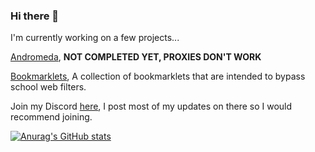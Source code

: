 
### Hi there 👋
I'm currently working on a few projects...

[Andromeda](https://github.com/Avad3/Andromeda), **NOT COMPLETED YET, PROXIES DON'T WORK**

[Bookmarklets](https://github.com/Avad3/bookmarklets), A collection of bookmarklets that are intended to bypass school web filters.

Join my Discord [here](discord.gg/msmmgf3tet), I post most of my updates on there so I would recommend joining.

[![Anurag's GitHub stats](https://github-readme-stats.vercel.app/api?username=Avad3&show_icons=true&theme=github_dark)](https://github.com/anuraghazra/github-readme-stats)
